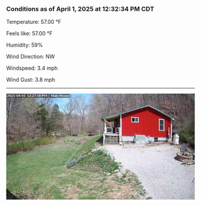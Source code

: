 ### Conditions as of April 1, 2025 at 12:32:34 PM CDT 

Temperature: 57.00 &deg;F

Feels like: 57.00 &deg;F

Humidity: 59%

Wind Direction: NW

Windspeed: 3.4 mph

Wind Gust: 3.8 mph

---

<img src="./images/latest.jpeg"/>

